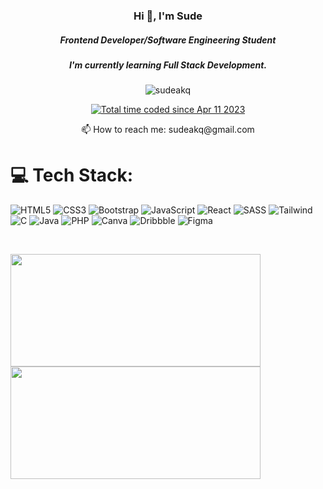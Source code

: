 <h3 align="center">Hi 👋, I'm Sude</h3>
<h5 align="center">Frontend Developer/Software Engineering Student</h5>
<h5 align="center">I'm currently learning Full Stack Development.</h5>
<p align="center">
 <img src="https://komarev.com/ghpvc/?username=sudeakq&label=Profile%20views&color=553a99&style=flat" alt="sudeakq" /> </p>
 <p align="center">
<a href="https://wakatime.com/@13b3454b-3543-430b-90b3-b618afad54dc"><img src="https://wakatime.com/badge/user/13b3454b-3543-430b-90b3-b618afad54dc.svg" alt="Total time coded since Apr 11 2023" /></a>
<p align="center">
📫 How to reach me:
  sudeakq@gmail.com
</p>


# 💻 Tech Stack:

![HTML5](https://img.shields.io/badge/html5-%23E34F26.svg?style=for-the-badge&logo=html5&logoColor=white) ![CSS3](https://img.shields.io/badge/css3-%231572B6.svg?style=for-the-badge&logo=css3&logoColor=white) ![Bootstrap](https://img.shields.io/badge/bootstrap-%23563D7C.svg?style=for-the-badge&logo=bootstrap&logoColor=white) ![JavaScript](https://img.shields.io/badge/javascript-%23323330.svg?style=for-the-badge&logo=javascript&logoColor=%23F7DF1E) ![React](https://img.shields.io/badge/react-%2320232a.svg?style=for-the-badge&logo=react&logoColor=%2361DAFB) ![SASS](https://img.shields.io/badge/Sass-%23CC6699.svg?style=for-the-badge&logo=sass&logoColor=white) ![Tailwind](https://img.shields.io/badge/Tailwind_CSS-38B2AC?style=for-the-badge&logo=tailwind-css&logoColor=white)
<br/>
![C](https://img.shields.io/badge/c-%2300599C.svg?style=for-the-badge&logo=c&logoColor=white)  ![Java](https://img.shields.io/badge/Java-ED8B00?style=for-the-badge&logo=openjdk&logoColor=white) ![PHP](https://img.shields.io/badge/PHP-%23777BB4.svg?style=for-the-badge&logo=php&logoColor=white)
![Canva](https://img.shields.io/badge/Canva-%2300C4CC.svg?style=for-the-badge&logo=Canva&logoColor=white) ![Dribbble](https://img.shields.io/badge/Dribbble-EA4C89?style=for-the-badge&logo=dribbble&logoColor=white) ![Figma](https://img.shields.io/badge/figma-%23F24E1E.svg?style=for-the-badge&logo=figma&logoColor=white)

</br>

<p><a href="https://github.com/sudeakq">
  <img  height="180em" width="400"src="https://github-readme-stats-eight-theta.vercel.app/api?username=sudeakq&show_icons=true&theme=transparent&include_all_commits=true&count_private=true"/>
  <img height="180em" width="400" src="https://github-readme-stats-eight-theta.vercel.app/api/top-langs/?username=sudeakq&layout=compact&langs_count=8&theme=transparent"/>
</a></p>
